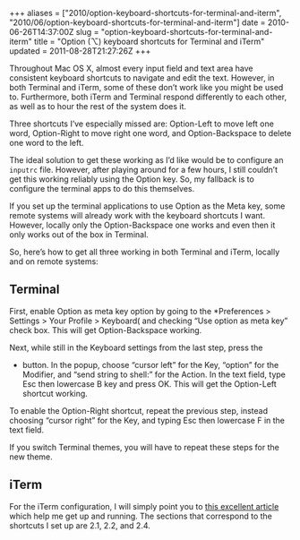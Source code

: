 +++
aliases = ["2010/option-keyboard-shortcuts-for-terminal-and-iterm", "2010/06/option-keyboard-shortcuts-for-terminal-and-iterm"]
date = 2010-06-26T14:37:00Z
slug = "option-keyboard-shortcuts-for-terminal-and-iterm"
title = "Option (&#x2325;) keyboard shortcuts for Terminal and iTerm"
updated = 2011-08-28T21:27:26Z
+++

Throughout Mac OS X, almost every input field and text area have
consistent keyboard shortcuts to navigate and edit the text. However, in
both Terminal and iTerm, some of these don’t work like you might be used
to. Furthermore, both iTerm and Terminal respond differently to each
other, as well as to hour the rest of the system does it.

Three shortcuts I’ve especially missed are: Option-Left to move left one
word, Option-Right to move right one word, and Option-Backspace to
delete one word to the left.

The ideal solution to get these working as I’d like would be to
configure an `inputrc` file. However, after playing around for a few
hours, I still couldn’t get this working reliably using the Option key.
So, my fallback is to configure the terminal apps to do this themselves.

If you set up the terminal applications to use Option as the Meta key,
some remote systems will already work with the keyboard shortcuts I
want. However, locally only the Option-Backspace one works and even then
it only works out of the box in Terminal.

So, here’s how to get all three working in both Terminal and iTerm,
locally and on remote systems:

## Terminal

First, enable Option as meta key option by going to the *Preferences \>
Settings \> Your Profile \> Keyboard( and checking “Use option as meta
key” check box. This will get Option-Backspace working.

Next, while still in the Keyboard settings from the last step, press the
+ button. In the popup, choose “cursor left” for the Key, “option” for
the Modifier, and “send string to shell:” for the Action. In the text
field, type Esc then lowercase B key and press OK. This will get the
Option-Left shortcut working.

To enable the Option-Right shortcut, repeat the previous step, instead
choosing “cursor right” for the Key, and typing Esc then lowercase F in
the text field.

If you switch Terminal themes, you will have to repeat these steps for
the new theme.

## iTerm

For the iTerm configuration, I will simply point you to [this excellent
article](http://greyworld.net/en/blog/iterm-word-shortcuts/) which help
me get up and running. The sections that correspond to the shortcuts I
set up are 2.1, 2.2, and 2.4.
